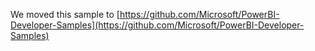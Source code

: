 We moved this sample to [https://github.com/Microsoft/PowerBI-Developer-Samples](https://github.com/Microsoft/PowerBI-Developer-Samples)
